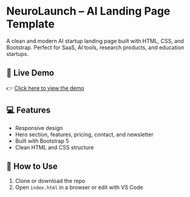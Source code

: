 
# NeuroLaunch – AI Landing Page Template

A clean and modern AI startup landing page built with HTML, CSS, and Bootstrap. Perfect for SaaS, AI tools, research products, and education startups.

## 🔗 Live Demo
👉 [Click here to view the demo](https://dorpekarl.github.io/nuerolaunch-template/)

## 💻 Features
- Responsive design
- Hero section, features, pricing, contact, and newsletter
- Built with Bootstrap 5
- Clean HTML and CSS structure

## 🚀 How to Use
1. Clone or download the repo
2. Open `index.html` in a browser or edit with VS Code
